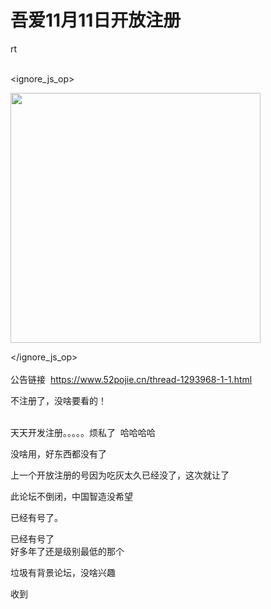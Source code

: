 # 吾爱11月11日开放注册


rt<br />
<br />

<ignore_js_op>

<img id="aimg_140913" aid="140913" src="static/image/common/none.gif" zoomfile="forum.php?mod=attachment&aid=MTQwOTEzfGIxNDczMDdmfDE2MDk2NDM5MzZ8NDczNDR8NzYwNTY0&noupdate=yes&nothumb=yes" file="forum.php?mod=attachment&aid=MTQwOTEzfGIxNDczMDdmfDE2MDk2NDM5MzZ8NDczNDR8NzYwNTY0&noupdate=yes" class="zoom" onclick="zoom(this, this.src, 0, 0, 0)" width="400" id="aimg_140913" inpost="1" onmouseover="showMenu({'ctrlid':this.id,'pos':'12'})" />

<div class="tip tip_4 aimg_tip" id="aimg_140913_menu" style="position: absolute; display: none" disautofocus="true">
<div class="xs0">
<p><strong>7hj2d.jpg</strong> <em class="xg1">(20.06 KB, 下载次数: 0)</em></p>
<p>
<a href="forum.php?mod=attachment&amp;aid=MTQwOTEzfGIxNDczMDdmfDE2MDk2NDM5MzZ8NDczNDR8NzYwNTY0&amp;nothumb=yes" target="_blank">下载附件</a>

</p>

<p class="xg1 y">2020-10-31 13:23 上传</p>

</div>
<div class="tip_horn"></div>
</div>

</ignore_js_op>
<br />
<br />
公告链接&nbsp;&nbsp;https://www.52pojie.cn/thread-1293968-1-1.html

不注册了，没啥要看的！<br />
<br />
<img src="static/image/smiley/default/lol.gif" smilieid="12" border="0" alt="" /><img src="static/image/smiley/default/lol.gif" smilieid="12" border="0" alt="" /><img src="static/image/smiley/default/lol.gif" smilieid="12" border="0" alt="" />

天天开发注册。。。。。烦私了&nbsp;&nbsp;哈哈哈哈 <img src="static/image/smiley/default/lol.gif" smilieid="12" border="0" alt="" />

没啥用，好东西都没有了

上一个开放注册的号因为吃灰太久已经没了，这次就让了

此论坛不倒闭，中国智造没希望

<img src="static/image/smiley/default/lol.gif" smilieid="12" border="0" alt="" />已经有号了。

已经有号了<br />
好多年了还是级别最低的那个<img src="static/image/smiley/default/sad.gif" smilieid="2" border="0" alt="" /><img id="aimg_uzFSo" onclick="zoom(this, this.src, 0, 0, 0)" class="zoom" src="https://cdn.jsdelivr.net/gh/hishis/forum-master/public/images/patch.gif" onmouseover="img_onmouseoverfunc(this)" onload="thumbImg(this)" border="0" alt="" />

垃圾有背景论坛，没啥兴趣

收到
